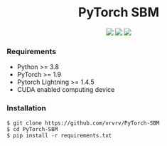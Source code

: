<h1 align="center">
  <b>PyTorch SBM</b><br>
</h1>

<p align="center">
      <a href="https://www.python.org/">
        <img src="https://img.shields.io/badge/Python-3.8-blue.svg" /></a>
       <a href= "https://pytorch.org/">
        <img src="https://img.shields.io/badge/PyTorch-1.4.5-brightgreen.svg" /></a>
       <a href= "https://github.com/vrvrv/PyTorch-SBM/blob/master/LICENSE.md">
        <img src="https://img.shields.io/badge/license-Apache2.0-blue.svg" /></a>
</p>

### Requirements
- Python >= 3.8
- PyTorch >= 1.9
- Pytorch Lightning >= 1.4.5
- CUDA enabled computing device

### Installation
```
$ git clone https://github.com/vrvrv/PyTorch-SBM
$ cd PyTorch-SBM
$ pip install -r requirements.txt
```